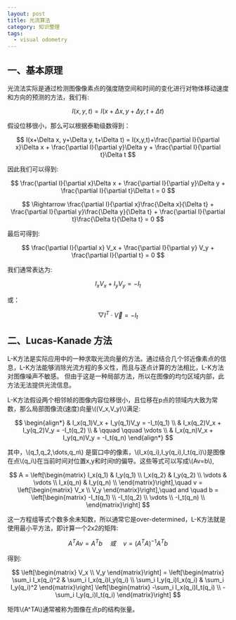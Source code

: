 ```yaml
---
layout: post
title: 光流算法
category: 知识整理
tags: 
  - visual odometry
---
```


## 一、基本原理
光流法实际是通过检测图像像素点的强度随空间和时间的变化进行对物体移动速度和方向的预测的方法，我们有:

$$
I(x,y,t) = I(x+\Delta x, y+\Delta y, t+\Delta t)
$$

假设位移很小，那么可以根据泰勒级数得到：

$$
I(x+\Delta x, y+\Delta y, t+\Delta t) = I(x,y,t)+\frac{\partial I}{\partial x}\Delta x + \frac{\partial I}{\partial y}\Delta y + \frac{\partial I}{\partial t}\Delta t
$$

因此我们可以得到:

$$
\frac{\partial I}{\partial x}\Delta x + \frac{\partial I}{\partial y}\Delta y + \frac{\partial I}{\partial t}\Delta t = 0
$$

$$
\Rightarrow \frac{\partial I}{\partial x}\frac{\Delta x}{\Delta t} + \frac{\partial I}{\partial y}\frac{\Delta y}{\Delta t} + \frac{\partial I}{\partial t}\frac{\Delta t}{\Delta t} = 0
$$

最后可得到:

$$
\frac{\partial I}{\partial x} V_x + \frac{\partial I}{\partial y} V_y + \frac{\partial I}{\partial t} = 0
$$

我们通常表达为:

$$
I_x V_x + I_y V_y = -I_t
$$

或：

$$
\bigtriangledown I^T \cdot \vec{V} = -I_t
$$

## 二、Lucas-Kanade 方法
L-K方法是实际应用中的一种求取光流向量的方法。通过结合几个邻近像素点的信息，L-K方法能够消除光流方程的多义性，而且与逐点计算的方法相比，L-K方法对图像噪声不敏感。 但由于这是一种局部方法，所以在图像的均匀区域内部，此方法无法提供光流信息。

L-K方法假设两个相邻帧的图像内容位移很小，且位移在p点的领域内大致为常数，那么局部图像流(速度)向量\\((V_x,V_y)\\)满足:

$$
\begin{align*}
& I_x(q_1)V_x + I_y(q_1)V_y = -I_t(q_1) \\
& I_x(q_2)V_x + I_y(q_2)V_y = -I_t(q_2) \\
& \qquad \qquad \vdots \\
& I_x(q_n)V_x + I_y(q_n)V_y = -I_t(q_n)
\end{align*}
$$

其中，\\(q_1,q_2,\dots,q_n\\) 是窗口中的像素，\\(I_x(q_i),I_y(q_i),I_t(q_i)\\)是图像在点\\(q_i\\)在当前时间对位置x,y和时间t的偏导。这些等式可以写成\\(Av=b\\),

$$
A = \left[\begin{matrix}
I_x(q_1) & I_y(q_1) \\
I_x(q_2) & I_y(q_2) \\
\vdots & \vdots \\
I_x(q_n) & I_y(q_n) \\
\end{matrix}\right],\quad
v = \left[\begin{matrix}
V_x \\ V_y
\end{matrix}\right],\quad
and \quad b = \left[\begin{matrix}
-I_t(q_1) \\
-I_t(q_2) \\
\vdots \\
-I_t(q_n) \\
\end{matrix}\right]
$$

这一方程组等式个数多余未知数，所以通常它是over-determined，L-K方法就是使用最小平方法，即计算一个2x2的矩阵:

$$
A^TAv = A^Tb \quad 或 \quad v = (A^T A)^{-1}A^Tb
$$

得到:

$$
\left[\begin{matrix}
V_x \\ V_y
\end{matrix}\right] = 
\left[\begin{matrix}
\sum_i I_x(q_i)^2 & \sum_i I_x(q_i)I_y(q_i) \\ 
\sum_i I_y(q_i)I_x(q_i) & \sum_i I_y(q_i)^2
\end{matrix}\right]
\left[\begin{matrix}
-\sum_i I_x(q_i)I_t(q_i) \\ -\sum_i I_y(q_i)I_t(q_i)
\end{matrix}\right]
$$

矩阵\\(A^TA\\)通常被称为图像在点p的结构张量。

